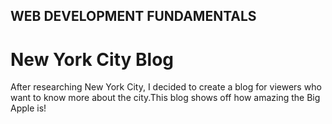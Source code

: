 ## WEB DEVELOPMENT FUNDAMENTALS

# New York City Blog

After researching New York City, I decided to create a blog for viewers who want 
to know more about the city.This blog shows off how amazing the Big Apple is!